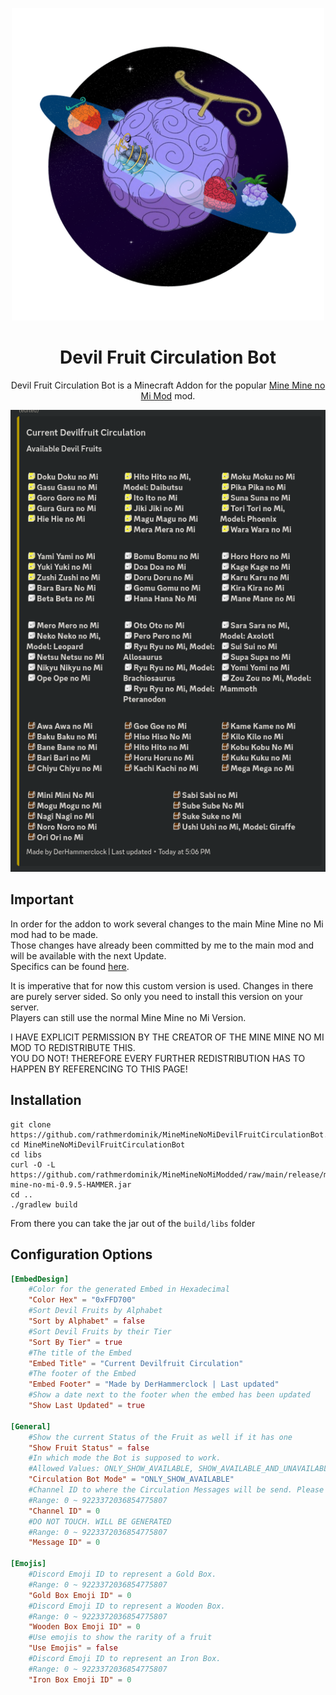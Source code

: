 <p align="center">
 <img src="src/main/resources/dfcirc.png" height="500" width="500"/>

<h1 align="center">Devil Fruit Circulation Bot</h1>

<p align="center"> Devil Fruit Circulation Bot is a Minecraft Addon for the popular <a href="https://www.curseforge.com/minecraft/mc-mods/mine-mine-no-mi"> Mine Mine no Mi Mod</a> mod.</p>

<p align="center">
 <img src="image.png"/>
</p>  


## Important

In order for the addon to work several changes to the main Mine Mine no Mi mod had to be made.  
Those changes have already been committed by me to the main mod and will be available with the next Update.  
Specifics can be found [here](https://github.com/rathmerdominik/MineMineNoMiModded).  

It is imperative that for now this custom version is used. Changes in there are purely server sided. So only you need to install this version on your server.  
Players can still use the normal Mine Mine no Mi Version.

I HAVE EXPLICIT PERMISSION BY THE CREATOR OF THE MINE MINE NO MI MOD TO REDISTRIBUTE THIS.  
YOU DO NOT! THEREFORE EVERY FURTHER REDISTRIBUTION HAS TO HAPPEN BY REFERENCING TO THIS PAGE!


## Installation

```
git clone https://github.com/rathmerdominik/MineMineNoMiDevilFruitCirculationBot.git
cd MineMineNoMiDevilFruitCirculationBot
cd libs
curl -O -L https://github.com/rathmerdominik/MineMineNoMiModded/raw/main/release/mine-mine-no-mi-0.9.5-HAMMER.jar
cd ..
./gradlew build
```

From there you can take the jar out of the `build/libs` folder

## Configuration Options

```toml
[EmbedDesign]
	#Color for the generated Embed in Hexadecimal
	"Color Hex" = "0xFFD700"
	#Sort Devil Fruits by Alphabet
	"Sort by Alphabet" = false
	#Sort Devil Fruits by their Tier
	"Sort By Tier" = true
	#The title of the Embed
	"Embed Title" = "Current Devilfruit Circulation"
	#The footer of the Embed
	"Embed Footer" = "Made by DerHammerclock | Last updated"
	#Show a date next to the footer when the embed has been updated
	"Show Last Updated" = true

[General]
	#Show the current Status of the Fruit as well if it has one
	"Show Fruit Status" = false
	#In which mode the Bot is supposed to work.
	#Allowed Values: ONLY_SHOW_AVAILABLE, SHOW_AVAILABLE_AND_UNAVAILABLE, ONLY_SHOW_UNAVAILABLE
	"Circulation Bot Mode" = "ONLY_SHOW_AVAILABLE"
	#Channel ID to where the Circulation Messages will be send. Please make sure the bot has write access!
	#Range: 0 ~ 9223372036854775807
	"Channel ID" = 0
	#DO NOT TOUCH. WILL BE GENERATED
	#Range: 0 ~ 9223372036854775807
	"Message ID" = 0

[Emojis]
	#Discord Emoji ID to represent a Gold Box.
	#Range: 0 ~ 9223372036854775807
	"Gold Box Emoji ID" = 0
	#Discord Emoji ID to represent a Wooden Box.
	#Range: 0 ~ 9223372036854775807
	"Wooden Box Emoji ID" = 0
	#Use emojis to show the rarity of a fruit
	"Use Emojis" = false
	#Discord Emoji ID to represent an Iron Box.
	#Range: 0 ~ 9223372036854775807
	"Iron Box Emoji ID" = 0
```
